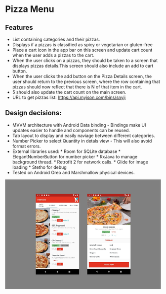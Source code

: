 # Pizza Menu


## Features

* List containing categories and their pizzas.
* Displays if a pizzas is classified as spicy or vegetarian or gluten-free
* Place a cart icon in the app bar on this screen and update cart count when the user adds a pizzas to the cart.
* When the user clicks on a pizzas, they should be taken to a screen that displays pizzas details.This screen should also include an add to cart button.
* When the user clicks the add button on the Pizza Details screen, the user should return to the previous screen, where the row containing that pizzas
should now reflect that there is N of that item in the cart.
* 5 should also update the cart count on the main screen.
* URL to get pizzas list: https://api.myjson.com/bins/snyji


## Design decisions:
* MVVM architecture with Android Data binding - Bindings make UI updates easier to handle and components can be reused.
* Tab layout to display and easily naviage between different categories.
* Number Picker to select Quantity in detals view - This will also avoid format errors.
* External libraries used: 
		* Room for SQLite database
		* ElegantNumberButton for number picker
		* RxJava to manage background thread.
		* Retrofit 2 for network calls.
		* Glide for image loading
		* Stetho for debug 
* Tested on Android Oreo and Marshmallow physical devices.


![Pizza App][Pizza-app]

[Pizza-app]: ./media/app_banner.jpg